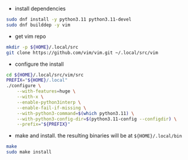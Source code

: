 * install dependencies

```bash
sudo dnf install -y python3.11 python3.11-devel
sudo dnf builddep -y vim
```

* get vim repo 

```bash
mkdir -p ${HOME}/.local/src
git clone https://github.com/vim/vim.git ~/.local/src/vim
```

* configure the install

```bash
cd ${HOME}/.local/src/vim/src
PREFIX="${HOME}/.local"
./configure \
	--with-features=huge \
	--with-x \
	--enable-python3interp \
	--enable-fail-if-missing \
	--with-python3-command=$(which python3.11) \
	--with-python3-config-dir=$(python3.11-config --configdir) \
	--prefix="${PREFIX}"
```

* make and install. the resulting binaries will be at `${HOME}/.local/bin`

``` bash
make
sudo make install
```
